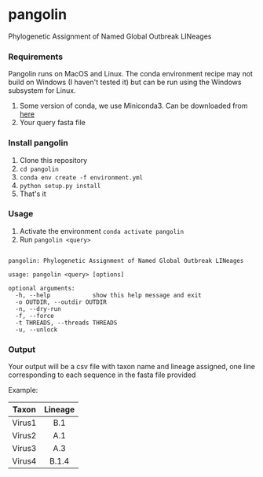 # pangolin

Phylogenetic Assignment of Named Global Outbreak LINeages

### Requirements

Pangolin runs on MacOS and Linux. The conda environment recipe may not build on Windows (I haven't tested it) but can be run using the Windows subsystem for Linux.

1. Some version of conda, we use Miniconda3. Can be downloaded from [here](https://docs.conda.io/en/latest/miniconda.html)
2. Your query fasta file

### Install pangolin

1. Clone this repository
2. ``cd pangolin``
2. ``conda env create -f environment.yml``
3. ``python setup.py install``
3. That's it

### Usage

1. Activate the environment ``conda activate pangolin``
2. Run ``pangolin <query>``

```

pangolin: Phylogenetic Assignment of Named Global Outbreak LINeages

usage: pangolin <query> [options]

optional arguments:
  -h, --help            show this help message and exit
  -o OUTDIR, --outdir OUTDIR
  -n, --dry-run
  -f, --force
  -t THREADS, --threads THREADS
  -u, --unlock
  ```

### Output

Your output will be a csv file with taxon name and lineage assigned, one line corresponding to each sequence in the fasta file provided

Example:

| Taxon       | Lineage   |
| ----------- |:---------:|
| Virus1      |  B.1      |
| Virus2      |  A.1      |
| Virus3      |  A.3      |
| Virus4      |  B.1.4    |
